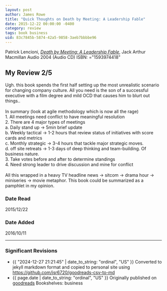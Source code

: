```yaml
---
layout: post
author: James Rowe
title: "Quick Thoughts on Death by Meeting: A Leadership Fable"
date: 2015-12-22 00:00:00 -0400
category: review
tags: book business
uid: 83c7845b-5874-42a5-9858-3aeb7bbbbe96
---
```


Patrick Lencioni, *[Death by Meeting: A Leadership Fable](https://www.goodreads.com/book/show/1009270)*, Jack Arthur Macmillan Audio 2004 (Audio CD) ISBN: ="1593974418"

## My Review 2/5

Ugh. this book spends the first half setting up the most unrealistic scenario for changing company culture. All you need is the son of a successful executive with a film degree and mild OCD that causes him to blurt out things..<br/><br/>In summary (look at agile methodology which is now all the rage)<br/>1. All meetings need conflict to have meaningful resolution<br/>2. There are 4 major types of meetings<br/>  a. Daily stand up -> 5min brief update<br/>  b. Weekly tactical -> 1-2 hours that review status of initiatives with score cards and metrics<br/>  c. Monthly strategic -> 3-4 hours that tackle major strategic moves.<br/>  d. off site retreats -> 1-3 days of deep thinking and team-building. Of business nature.<br/>3. Take votes before and after to determine standings<br/>4. Need strong leader to drive discussion and mine for conflict<br/><br/>All this wrapped in a heavy TV headline news -> sitcom -> drama hour -> miniseries -> movie metaphor. This book could be summarized as a pamphlet in my opinion.

### Date Read
2015/12/22

### Date Added
2016/10/11

---

### Significant Revisions

- {{ "2024-12-27 21:21:45" | date_to_string: "ordinal", "US" }} Converted to jekyll markdown format and copied to personal site using <https://github.com/jsr6720/goodreads-csv-to-md>
- {{ page.date | date_to_string: "ordinal", "US" }} Originally published on [goodreads](https://www.goodreads.com) Bookshelves: business